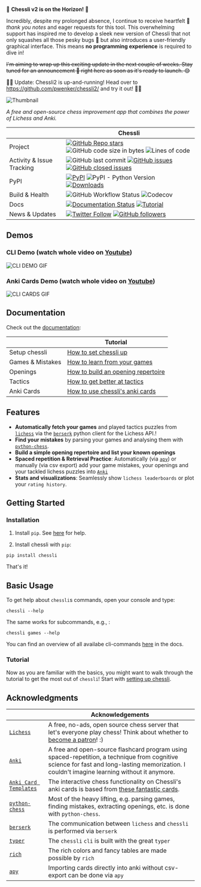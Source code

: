 🚀 **Chessli v2 is on the Horizon!** 🚀

Incredibly, despite my prolonged absence, I continue to receive heartfelt 💌 *thank you notes* and eager requests for this tool. This overwhelming support has inspired me to develop a sleek new version of Chessli that not only squashes all those pesky bugs 🐛 but also introduces a user-friendly graphical interface. This means **no programming experience** is required to dive in!

~~I'm aiming to wrap up this exciting update in the next couple of weeks. Stay tuned for an announcement 📢 right here as soon as it's ready to launch. 😊~~

📢📢 Update: Chessli2 is up-and-running! Head over to https://github.com/pwenker/chessli2/ and try it out! 📢📢

![Thumbnail](https://github.com/pwenker/chessli/blob/main/imgs/chessli.png?raw=true)

_A free and open-source chess improvement app that combines the power of Lichess and Anki._

|  | Chessli |
| --- | --- |
| Project                | [![GitHub Repo stars](https://img.shields.io/github/stars/pwenker/chessli?style=social)](https://github.com/pwenker/chessli) ![GitHub code size in bytes](https://img.shields.io/github/languages/code-size/pwenker/chessli) ![Lines of code](https://img.shields.io/tokei/lines/github/pwenker/chessli)
| Activity & Issue Tracking | ![GitHub last commit](https://img.shields.io/github/last-commit/pwenker/chessli) [![GitHub issues](https://img.shields.io/github/issues-raw/pwenker/chessli)](https://github.com/pwenker/chessli/issues?q=is%3Aopen+is%3Aissue) [![GitHub closed issues](https://img.shields.io/github/issues-closed-raw/pwenker/chessli)](https://github.com/pwenker/chessli/issues?q=is%3Aissue+is%3Aclosed)  |
| PyPI                      | [![PyPI](https://img.shields.io/pypi/v/chessli)](https://pypi.org/project/chessli/)                                                                                                                                  ![PyPI - Python Version](https://img.shields.io/pypi/pyversions/chessli) [![Downloads](https://pepy.tech/badge/chessli/month)](https://pepy.tech/project/chessli)|
| Build & Health                  | ![GitHub Workflow Status](https://img.shields.io/github/workflow/status/pwenker/chessli/CI) ![Codecov](https://img.shields.io/codecov/c/github/pwenker/chessli) |
| Docs | [![Documentation Status](https://img.shields.io/badge/Docs-live-green)](https://pwenker.com/chessli) [![Tutorial](https://img.shields.io/badge/Tutorial-active-brightgreen)](https://pwenker.com/chessli/tutorial/how_to_set_up_chessli) |
| News & Updates | [![Twitter Follow](https://img.shields.io/twitter/follow/PascalWenker?style=social)](https://twitter.com/PascalWenker) [![GitHub followers](https://img.shields.io/github/followers/pwenker?style=social)](https://github.com/pwenker)|

## Demos

### CLI Demo (watch whole video on [Youtube](https://www.youtube.com/embed/XbD71Kq7cx4))

![CLI DEMO GIF](https://github.com/pwenker/chessli/blob/main/imgs/chessli_cli_demo.gif?raw=true)

### Anki Cards Demo (watch whole video on [Youtube](https://www.youtube.com/watch?v=Diew--CWlsI))

![CLI CARDS GIF](https://github.com/pwenker/chessli/blob/main/imgs/chessli_cards_demo.gif?raw=true)

## Documentation
Check out the [documentation](https://pwenker.com/chessli):

|  | Tutorial |
| --- | --- |
Setup chessli | [How to set chessli up](https://pwenker.com/chessli/tutorial/how_to_set_up_chessli)
Games & Mistakes | [How to learn from your games](https://pwenker.com/chessli/tutorial/how_to_learn_from_your_games)
Openings | [How to build an opening repertoire](https://pwenker.com/chessli/tutorial/how_to_create_an_opening_repertoire)
Tactics | [How to get better at tactics](https://pwenker.com/chessli/tutorial/how_to_get_better_at_tactics)
Anki Cards | [How to use chessli's anki cards](https://pwenker.com/chessli/tutorial/how_to_use_chesslis_anki_cards)


## Features

- **Automatically fetch your games** and played tactics puzzles from [`lichess`](https://www.lichess.org) via the [`berserk`](https://github.com/rhgrant10/berserk) python client for the Lichess API.!
- **Find your mistakes** by parsing your games and analysing them with [`python-chess`](https://github.com/niklasf/python-chess).
- **Build a simple opening repertoire and list your known openings**
- **Spaced repetition & Retrieval Practice**: Automatically (via [`apy`](https://github.com/lervag/apy)) or manually (via csv export) add your game mistakes, your openings and your tackled lichess puzzles into [`Anki`](https://apps.ankiweb.net/)
- **Stats and visualizations**: Seamlessly show `lichess leaderboards` or plot your `rating history`.


## Getting Started

### Installation
1. Install `pip`. See [here](https://pip.pypa.io/en/stable/installing/) for help.

2.  Install chessli with `pip`:
```console
pip install chessli
```
That's it!

## Basic Usage
To get help about `chessli`s commands, open your console and type:
```console
chessli --help
```
The same works for subcommands, e.g., :
```console
chessli games --help
```
You can find an overview of all availabe cli-commands [here](https://pwenker.com/chessli/cli/) in
the docs.

### Tutorial
Now as you are familiar with the basics, you might want to walk through the tutorial to get the most
out of `chessli`!
Start with [setting up chessli](https://pwenker.com/tutorial/how_to_set_up_chesslid).

## Acknowledgments

|  | Acknowledgements |
| --- | --- |
| [`Lichess`](https://lichess.org) | A free, no-ads, open source chess server that let's everyone play chess! Think about whether to [become a patron](https://lichess.org/patron)! :) |
| [`Anki`](https://apps.ankiweb.net/) | A free and open-source flashcard program using spaced-repetition, a technique from cognitive science for fast and long-lasting memorization.  I couldn't imagine learning without it anymore. |
| [`Anki Card Templates`](https://ankiweb.net/shared/info/1082754005) | The interactive chess functionality on Chessli's anki cards is based from [these fantastic cards](https://ankiweb.net/shared/info/1082754005).|
| [`python-chess`](https://github.com/niklasf/python-chess) | Most of the heavy lifting, e.g. parsing games, finding mistakes, extracting openings, etc. is done with `python-chess`. |
| [`berserk`](https://github.com/rhgrant10/berserk) |  The communication between `lichess` and `chessli` is performed via `berserk` |
| [`typer`](https://github.com/tiangolo/typer) | The `chessli` `cli` is built with the great `typer` |
| [`rich`](https://github.com/willmcgugan/rich) | The rich colors and fancy tables are made possible by `rich` |
| [`apy`](https://github.com/lervag/apy/) | Importing cards directly into anki without csv-export can be done via `apy` |
